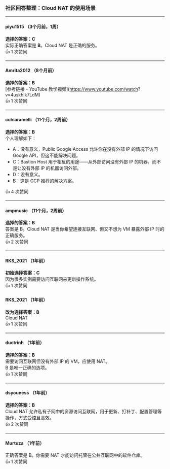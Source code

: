 ### 社区回答整理：Cloud NAT 的使用场景

---

#### piyu1515 （3个月前，1周）
**选择的答案：C**    
实际正确答案是 **B**。Cloud NAT 是正确的服务。  
👍 1 次赞同

---

#### Amrita2012 （8个月前）  
**选择的答案：B**  
[参考链接 - YouTube 教学视频](https://www.youtube.com/watch?   v=4uskhIk7LdM)  
👍 1 次赞同

---

#### cchiaramelli （11个月，2周前）  
**选择的答案：B**    
个人理解如下：

- A：没有意义，Public Google Access 允许你在没有外部 IP 的情况下访问 Google API，但这不能解决问题。
- C：Bastion Host 用于相反的用途——从外部访问没有外部 IP 的机器，而不是让没有外部 IP 的机器访问外部。
- D：没有意义。
- B：这是 GCP 推荐的解决方案。

👍 4 次赞同

---

#### ampmusic （11个月，2周前）  
**选择的答案：B**    
答案是 B。Cloud NAT 是当你希望连接互联网、但又不想为 VM 暴露外部 IP 时的正确服务。  
👍 2 次赞同

---

#### RKS_2021 （1年前）  
**初始选择答案：C**    
因为很多实例需要访问互联网来更新操作系统。  
👍 1 次赞同

#### RKS_2021 （1年前）  
**改为选择答案：B**    
Cloud NAT  
👍 1 次赞同

---

#### ductrinh （1年前）  
**选择的答案：B**    
需要访问互联网但没有外部 IP 的 VM，应使用 NAT。    
B 是唯一正确的选项。  
👍 1 次赞同

---

#### dsyouness （1年前）  
**选择的答案：B**    
Cloud NAT 允许私有子网中的资源访问互联网，用于更新、打补丁、配置管理等操作，方式受控且高效。  
👍 2 次赞同

---

#### Murtuza （1年前）    
正确答案是 B。你需要 NAT 才能访问托管在公共互联网中的软件仓库。  
👍 1 次赞同
